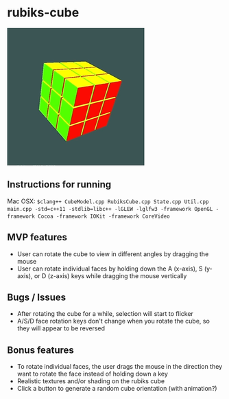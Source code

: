 # rubiks-cube

![](https://github.com/sophiavanvalkenburg/rubiks-cube/blob/master/demo.gif)

## Instructions for running
Mac OSX: `$clang++ CubeModel.cpp RubiksCube.cpp State.cpp Util.cpp main.cpp -std=c++11 -stdlib=libc++ -lGLEW -lglfw3 -framework OpenGL -framework Cocoa -framework IOKit -framework CoreVideo`

## MVP features
* User can rotate the cube to view in different angles by dragging the mouse
* User can rotate individual faces by holding down the A (x-axis), S (y-axis), or D (z-axis) keys while dragging the mouse vertically

## Bugs / Issues
* After rotating the cube for a while, selection will start to flicker
* A/S/D face rotation keys don't change when you rotate the cube, so they will appear to be reversed

## Bonus features
* To rotate individual faces, the user drags the mouse in the direction they want to rotate the face instead of holding down a key
* Realistic textures and/or shading on the rubiks cube
* Click a button to generate a random cube orientation (with animation?)
